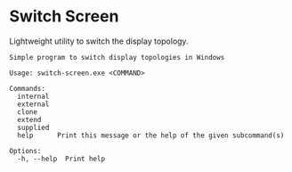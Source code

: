 # Switch Screen

Lightweight utility to switch the display topology.

```
Simple program to switch display topologies in Windows

Usage: switch-screen.exe <COMMAND>

Commands:
  internal
  external
  clone
  extend
  supplied
  help      Print this message or the help of the given subcommand(s)

Options:
  -h, --help  Print help
```
